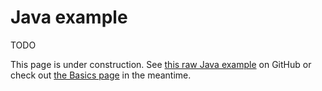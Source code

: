 # Java example

TODO

This page is under construction. See [this raw Java example](https://github.com/vladaionescu/earthly/tree/master/examples/java) on GitHub or check out [the Basics page](../guides/basics.md) in the meantime.
